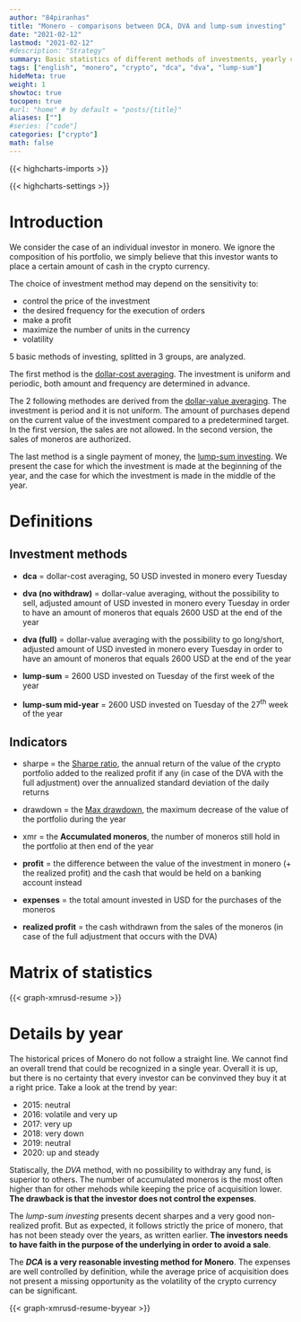 ```yaml
---
author: "84piranhas"
title: "Monero - comparisons between DCA, DVA and lump-sum investing"
date: "2021-02-12"
lastmod: "2021-02-12"
#description: "Strategy"
summary: Basic statistics of different methods of investments, yearly comparison, 2015-2020
tags: ["english", "monero", "crypto", "dca", "dva", "lump-sum"]
hideMeta: true
weight: 1
showtoc: true
tocopen: true
#url: "home" # by default = "posts/{title}"
aliases: [""]
#series: ["code"]
categories: ["crypto"]
math: false
---
```


{{< highcharts-imports >}}

{{< highcharts-settings >}}

# Introduction

We consider the case of an individual investor in monero. We ignore the composition of his portfolio, we simply believe that this investor wants to place a certain amount of cash in the crypto currency.

The choice of investment method may depend on the sensitivity to:
- control the price of the investment
- the desired frequency for the execution of orders
- make a profit
- maximize the number of units in the currency
- volatility

5 basic methods of investing, splitted in 3 groups, are analyzed.

The first method is the <a href="../btcusd-dca" target="_blank">dollar-cost averaging</a>.
The investment is uniform and periodic, both amount and frequency are determined in advance.

The 2 following methodes are derived from the <a href="../btcusd-dva" target="_blank">dollar-value averaging</a>.
The investment is period and it is not uniform. The amount of purchases depend on the current value of the investment compared to a predetermined target.  
In the first version, the sales are not allowed. In the second version, the sales of moneros are authorized. 

The last method is a single payment of money, the <a href="../btcusd-lumpsum" target="_blank">lump-sum investing</a>. We present the case for which the investment is made at the beginning of the year, and the case for which the investment is made in the middle of the year.


# Definitions

 ## Investment methods

- **dca** = dollar-cost averaging, 50 USD invested in monero every Tuesday

- **dva (no withdraw)** = dollar-value averaging, without the possibility to sell, adjusted amount of USD invested in monero every Tuesday in order to have an amount of moneros that equals 2600 USD at the end of the year

- **dva (full)** = dollar-value averaging with the possibility to go long/short, adjusted amount of USD invested in monero every Tuesday in order to have an amount of moneros that equals 2600 USD at the end of the year

- **lump-sum** =  2600 USD invested on Tuesday of the first week of the year

- **lump-sum mid-year** = 2600 USD invested on Tuesday of the 27<sup>th</sup> week of the year

## Indicators

- sharpe = the [Sharpe ratio](https://en.wikipedia.org/wiki/Sharpe_ratio), the annual return of the value of the crypto portfolio added to the realized profit if any (in case of the DVA with the full adjustment) over the annualized standard deviation of the daily returns

- drawdown = the [Max drawdown](https://en.wikipedia.org/wiki/Drawdown_(economics)), the maximum decrease of the value of the portfolio during the year

- xmr = the **Accumulated moneros**, the number of moneros still hold in the portfolio at then end of the year

- **profit** = the difference between the value of the investment in monero (+ the realized profit) and the cash that would be held on a banking account instead

- **expenses** =  the total amount invested in USD for the purchases of the moneros

- **realized profit** = the cash withdrawn from the sales of the moneros (in case of the full adjustment that occurs with the DVA)


# Matrix of statistics

{{< graph-xmrusd-resume >}}

# Details by year

The historical prices of Monero do not follow a straight line. We cannot find an overall trend that could be recognized in a single year. Overall it is up, but there is no certainty that every investor can be convinved they buy it at a right price.
Take a look at the trend by year:
- 2015: neutral
- 2016: volatile and very up
- 2017: very up
- 2018: very down
- 2019: neutral
- 2020: up and steady

Statiscally, the *DVA* method, with no possibility to withdray any fund, is superior to others. The number of accumulated moneros is the most often higher than for other mehods while keeping the price of acquisition lower. **The drawback is that the investor does not control the expenses**.

The *lump-sum investing* presents decent sharpes and a very good non-realized profit. But as expected, it follows strictly the price of monero, that has not been steady over the years, as written earlier. **The investors needs to have faith in the purpose of the underlying in order to avoid a sale**.

The ***DCA* is a very reasonable investing method for Monero**. The expenses are well controlled by definition, while the average price of acquisition does not present a missing opportunity as the volatility of the crypto currency can be significant.

{{< graph-xmrusd-resume-byyear >}}
